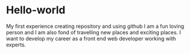 # Hello-world
My first experience creating repository and using github
I am a fun loving person and I am also fond of travelling new places and exciting places.
I want to develop my career as a front end web developer working with experts.
